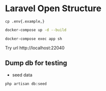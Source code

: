 # Laravel Open Structure

```
cp .env{.example,}
```

```bash
docker-compose up -d --build
```

```
docker-compose exec app sh
```

Try url http://localhost:22040


## Dump db for testing

* seed data

```shell
php artisan db:seed
```
